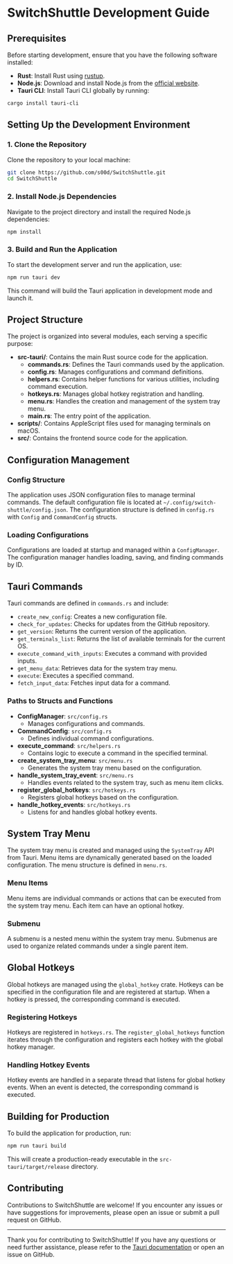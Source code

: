 # SwitchShuttle Development Guide

## Prerequisites

Before starting development, ensure that you have the following software installed:

- **Rust**: Install Rust using [rustup](https://rustup.rs/).
- **Node.js**: Download and install Node.js from the [official website](https://nodejs.org/).
- **Tauri CLI**: Install Tauri CLI globally by running:
```sh
cargo install tauri-cli
```

## Setting Up the Development Environment

### 1. Clone the Repository

Clone the repository to your local machine:

```sh
git clone https://github.com/s00d/SwitchShuttle.git
cd SwitchShuttle
```

### 2. Install Node.js Dependencies

Navigate to the project directory and install the required Node.js dependencies:

```sh
npm install
```

### 3. Build and Run the Application

To start the development server and run the application, use:

```sh
npm run tauri dev
```

This command will build the Tauri application in development mode and launch it.

## Project Structure

The project is organized into several modules, each serving a specific purpose:

- **src-tauri/**: Contains the main Rust source code for the application.
    - **commands.rs**: Defines the Tauri commands used by the application.
    - **config.rs**: Manages configurations and command definitions.
    - **helpers.rs**: Contains helper functions for various utilities, including command execution.
    - **hotkeys.rs**: Manages global hotkey registration and handling.
    - **menu.rs**: Handles the creation and management of the system tray menu.
    - **main.rs**: The entry point of the application.
- **scripts/**: Contains AppleScript files used for managing terminals on macOS.
- **src/**: Contains the frontend source code for the application.

## Configuration Management

### Config Structure

The application uses JSON configuration files to manage terminal commands. The default configuration file is located at `~/.config/switch-shuttle/config.json`. The configuration structure is defined in `config.rs` with `Config` and `CommandConfig` structs.

### Loading Configurations

Configurations are loaded at startup and managed within a `ConfigManager`. The configuration manager handles loading, saving, and finding commands by ID.

## Tauri Commands

Tauri commands are defined in `commands.rs` and include:

- `create_new_config`: Creates a new configuration file.
- `check_for_updates`: Checks for updates from the GitHub repository.
- `get_version`: Returns the current version of the application.
- `get_terminals_list`: Returns the list of available terminals for the current OS.
- `execute_command_with_inputs`: Executes a command with provided inputs.
- `get_menu_data`: Retrieves data for the system tray menu.
- `execute`: Executes a specified command.
- `fetch_input_data`: Fetches input data for a command.

### Paths to Structs and Functions

- **ConfigManager**: `src/config.rs`
    - Manages configurations and commands.
- **CommandConfig**: `src/config.rs`
    - Defines individual command configurations.
- **execute_command**: `src/helpers.rs`
    - Contains logic to execute a command in the specified terminal.
- **create_system_tray_menu**: `src/menu.rs`
    - Generates the system tray menu based on the configuration.
- **handle_system_tray_event**: `src/menu.rs`
    - Handles events related to the system tray, such as menu item clicks.
- **register_global_hotkeys**: `src/hotkeys.rs`
    - Registers global hotkeys based on the configuration.
- **handle_hotkey_events**: `src/hotkeys.rs`
    - Listens for and handles global hotkey events.

## System Tray Menu

The system tray menu is created and managed using the `SystemTray` API from Tauri. Menu items are dynamically generated based on the loaded configuration. The menu structure is defined in `menu.rs`.

### Menu Items

Menu items are individual commands or actions that can be executed from the system tray menu. Each item can have an optional hotkey.

### Submenu

A submenu is a nested menu within the system tray menu. Submenus are used to organize related commands under a single parent item.

## Global Hotkeys

Global hotkeys are managed using the `global_hotkey` crate. Hotkeys can be specified in the configuration file and are registered at startup. When a hotkey is pressed, the corresponding command is executed.

### Registering Hotkeys

Hotkeys are registered in `hotkeys.rs`. The `register_global_hotkeys` function iterates through the configuration and registers each hotkey with the global hotkey manager.

### Handling Hotkey Events

Hotkey events are handled in a separate thread that listens for global hotkey events. When an event is detected, the corresponding command is executed.

## Building for Production

To build the application for production, run:

```sh
npm run tauri build
```

This will create a production-ready executable in the `src-tauri/target/release` directory.

## Contributing

Contributions to SwitchShuttle are welcome! If you encounter any issues or have suggestions for improvements, please open an issue or submit a pull request on GitHub.

---

Thank you for contributing to SwitchShuttle! If you have any questions or need further assistance, please refer to the [Tauri documentation](https://tauri.app/v1/guides/) or open an issue on GitHub.